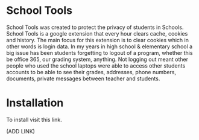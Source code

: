# School Tools
School Tools was created to protect the privacy of students in Schools. School Tools is a google extension that every hour clears cache, cookies and history. The main focus for this extension is to clear cookies which in other words is login data. In my years in high school & elementary school a big issue has been students forgetting to logout of a program, whether this be office 365, our grading system, anything. Not logging out meant other people who used the school laptops were able to access other students accounts to be able to see their grades, addresses, phone numbers, documents, private messages between teacher and students. 

# Installation 

To install visit this link. 

(ADD LINK)